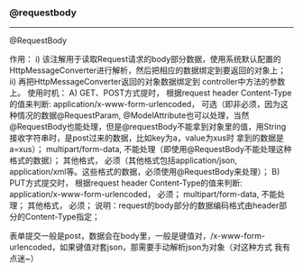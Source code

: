 ### @requestbody

----------

@RequestBody

作用： 
      i) 该注解用于读取Request请求的body部分数据，使用系统默认配置的HttpMessageConverter进行解析，然后把相应的数据绑定到要返回的对象上；
      ii) 再把HttpMessageConverter返回的对象数据绑定到 controller中方法的参数上。
使用时机：
A) GET、POST方式提时， 根据request header Content-Type的值来判断:
    application/x-www-form-urlencoded， 可选（即非必须，因为这种情况的数据@RequestParam, @ModelAttribute也可以处理，当然@RequestBody也能处理，但是@requestBody不能拿到对象里的值，用String接收字符串时，是post过来的数据，比如key为a，value为xus时 拿到的数据是a=xus）；
    multipart/form-data, 不能处理（即使用@RequestBody不能处理这种格式的数据）；
    其他格式， 必须（其他格式包括application/json, application/xml等。这些格式的数据，必须使用@RequestBody来处理）；
B) PUT方式提交时， 根据request header Content-Type的值来判断:
    application/x-www-form-urlencoded， 必须；
    multipart/form-data, 不能处理；
    其他格式， 必须；
说明：request的body部分的数据编码格式由header部分的Content-Type指定；

表单提交一般是post，数据会在body里，一般是键值对，/x-www-form-urlencoded，如果键值对套json，那需要手动解析json为对象（对这种方式 我有点迷~）